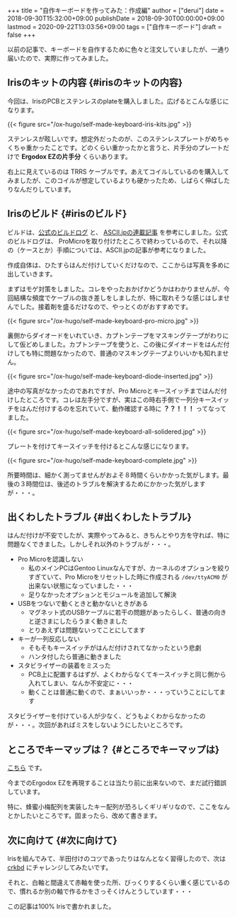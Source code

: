 +++
title = "自作キーボードを作ってみた：作成編"
author = ["derui"]
date = 2018-09-30T15:32:00+09:00
publishDate = 2018-09-30T00:00:00+09:00
lastmod = 2020-09-22T13:03:56+09:00
tags = ["自作キーボード"]
draft = false
+++

以前の記事で、キーボードを自作するために色々と注文していましたが、一通り届いたので、実際に作ってみました。

<!--more-->


## Irisのキットの内容 {#irisのキットの内容}

今回は、IrisのPCBとステンレスのplateを購入しました。広げるとこんな感じになります。

{{< figure src="/ox-hugo/self-made-keyboard-iris-kits.jpg" >}}

ステンレスが眩しいです。想定外だったのが、このステンレスプレートがめちゃくちゃ重かったことです。どのくらい重かったかと言うと、片手分のプレートだけで **Ergodox EZの片手分** くらいあります。

右上に見えているのは TRRS ケーブルです。あえてコイルしているのを購入してみましたが、このコイルが想定しているよりも硬かったため、しばらく伸ばしたりなんだりしています。


## Irisのビルド {#irisのビルド}

ビルドは、[公式のビルドログ](https://docs.keeb.io/iris-build-guide/#solder-switches) と、 [ASCII.jpの連載記事](http://ascii.jp/elem/000/001/613/1613057/) を参考にしました。公式のビルドログは、 ProMicroを取り付けたところで終わっているので、それ以降の（ケースとか）手順については、ASCII.jpの記事が参考になりました。

作成自体は、ひたすらはんだ付けしていくだけなので、ここからは写真を多めに出していきます。

まずはモゲ対策をしました。コレをやったおかげかどうかはわかりませんが、今回結構な頻度でケーブルの抜き差しをしましたが、特に取れそうな感じはしませんでした。接着剤を盛るだけなので、やっとくのがおすすめです。

{{< figure src="/ox-hugo/self-made-keyboard-pro-micro.jpg" >}}

裏側からダイオードをいれていき、カプトンテープをマスキングテープがわりにして仮どめしました。カプトンテープを使うと、この後にダイオードをはんだ付けしても特に問題なかったので、普通のマスキングテープよりいいかも知れません。

{{< figure src="/ox-hugo/self-made-keyboard-diode-inserted.jpg" >}}

途中の写真がなかったのであれですが、Pro Microとキースイッチまではんだ付けしたところです。コレは左手分ですが、実はこの時右手側で一列分キースイッチをはんだ付けするのを忘れていて、動作確認する時に **？？！！！** ってなってました。

{{< figure src="/ox-hugo/self-made-keyboard-all-solidered.jpg" >}}

プレートを付けてキースイッチを付けるとこんな感じになります。

{{< figure src="/ox-hugo/self-made-keyboard-complete.jpg" >}}

所要時間は、細かく測ってませんがおよそ８時間くらいかかった気がします。最後の３時間位は、後述のトラブルを解決するためにかかった気がしますが・・・。


## 出くわしたトラブル {#出くわしたトラブル}

はんだ付けが不安でしたが、実際やってみると、きちんとやり方を守れば、特に問題なくできました。しかしそれ以外のトラブルが・・・。

-   Pro Microを認識しない
    -   私のメインPCはGentoo Linuxなんですが、カーネルのオプションを絞りすぎていて、Pro Microをリセットした時に作成される `/dev/ttyACM0` が出来ない状態になっていました・・・
    -   足りなかったオプションとモジュールを追加して解決
-   USBをつないで動くときと動かないときがある
    -   マグネット式のUSBケーブルに若干の問題があったらしく、普通の向きと逆さまにしたらうまく動きました
    -   とりあえずは問題ないってことにしてます
-   キーが一列反応しない
    -   そもそもキースイッチがはんだ付けされてなかったという悲劇
    -   ハンタ付したら普通に動きました
-   スタビライザーの装着をミスった
    -   PCB上に配置するはずが、よくわからなくてキースイッチと同じ側から入れてしまい、なんか不安定に・・・
    -   動くことは普通に動くので、まぁいいっか・・・っていうことにしてます

スタビライザーを付けている人が少なく、どうもよくわからなかったのが・・・。次回があればミスをしないようにしたいところです。


## ところでキーマップは？ {#ところでキーマップは}

[こちら](https://github.com/derui/qmk%5Ffirmware/blob/master/keyboards/iris/keymaps/derui/keymap.c) です。

今までのErgodox EZを再現することは当たり前に出来ないので、まだ試行錯誤しています。

特に、蜂蜜小梅配列を実装したキー配列が恐ろしくギリギリなので、ここをなんとかしたいところです。固まったら、改めて書きます。


## 次に向けて {#次に向けて}

Irisを組んでみて、半田付けのコツであったりはなんとなく習得したので、次は [crkbd](https://pskbd.booth.pm/items/869375) にチャレンジしてみたいです。

それと、白軸と間違えて赤軸を使った所、びっくりするくらい重く感じているので、慣れるか別の軸で作るかをさっそくけんとうしています・・・

この記事は100% Irisで書かれました。

